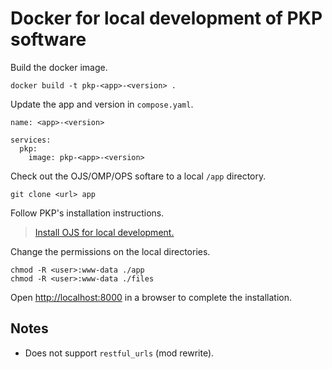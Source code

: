 # Docker for local development of PKP software

Build the docker image.

```
docker build -t pkp-<app>-<version> .
```

Update the app and version in `compose.yaml`.

```
name: <app>-<version>

services:
  pkp:
    image: pkp-<app>-<version>
```

Check out the OJS/OMP/OPS softare to a local `/app` directory.

```
git clone <url> app
```

Follow PKP's installation instructions.

> [Install OJS for local development.](https://docs.pkp.sfu.ca/dev/documentation/en/getting-started)

Change the permissions on the local directories.

```
chmod -R <user>:www-data ./app
chmod -R <user>:www-data ./files
```

Open [http://localhost:8000](http://localhost:8000) in a browser to complete the installation.

## Notes

* Does not support `restful_urls` (mod rewrite).
